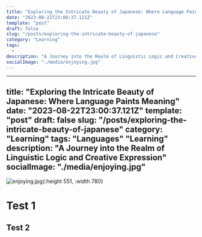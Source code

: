 ```yaml
---
title: "Exploring the Intricate Beauty of Japanese: Where Language Paints Meaning"
date: "2023-08-22T23:00:37.121Z"
template: "post"
draft: false
slug: "/posts/exploring-the-intricate-beauty-of-japanese"
category: "Learning"
tags:
  - 
description: "A Journey into the Realm of Linguistic Logic and Creative Expression"
socialImage: "./media/enjoying.jpg"
---
```


---
  title: "Exploring the Intricate Beauty of Japanese: Where Language Paints Meaning"
  date: "2023-08-22T23:00:37.121Z"
  template: "post"
  draft: false
  slug: "/posts/exploring-the-intricate-beauty-of-japanese"
  category: "Learning"
  tags:
"Languages"
"Learning"
  description: "A Journey into the Realm of Linguistic Logic and Creative Expression"
  socialImage: "./media/enjoying.jpg"
--
![enjoying.jpg](../assets/enjoying_1706740722713_0.jpg){:height 551, :width 780}
# Test 1
## Test 2
